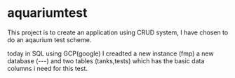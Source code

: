 # aquariumtest

This project is to create an application using CRUD system, I have chosen to do an aqaurium test scheme.

today in SQL using GCP(google) I creadted a new instance (fmp) a new database (---) and two tables (tanks,tests) which has the basic data columns i need for this test.
